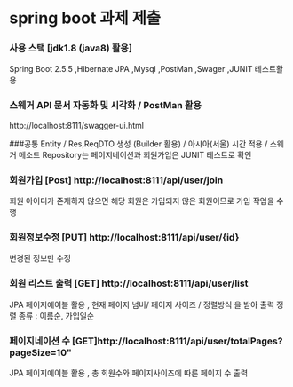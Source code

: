# spring boot 과제 제출

### 사용 스택 [jdk1.8 (java8) 활용]
Spring Boot 2.5.5 ,Hibernate JPA ,Mysql ,PostMan ,Swager ,JUNIT 테스트활용

###  스웨거 API 문서 자동화 및 시각화 / PostMan 활용 
http://localhost:8111/swagger-ui.html

###공통
Entity / Res,ReqDTO 생성 (Builder 활용) / 아시아(서울) 시간 적용 / 스웨거 메소드 
Repository는 페이지네이션과 회원가입은 JUNIT 테스트로 확인


### 회원가입 [Post] http://localhost:8111/api/user/join
회원 아이디가 존재하지 않으면 해당 회원은 가입되지 않은 회원이므로 가입 작업을 수행

### 회원정보수정 [PUT] http://localhost:8111/api/user/{id}
변경된 정보만 수정 

### 회원 리스트 출력 [GET] http://localhost:8111/api/user/list
JPA 페이지에이블 활용 , 현재 페이지 넘버/ 페이지 사이즈 / 정렬방식 을 받아 출력
정렬 종류 : 이름순, 가입일순

### 페이지네이션 수 [GET]http://localhost:8111/api/user/totalPages?pageSize=10"
JPA 페이지에이블 활용 , 총 회원수와 페이지사이즈에 따른 페이지 수 출력

